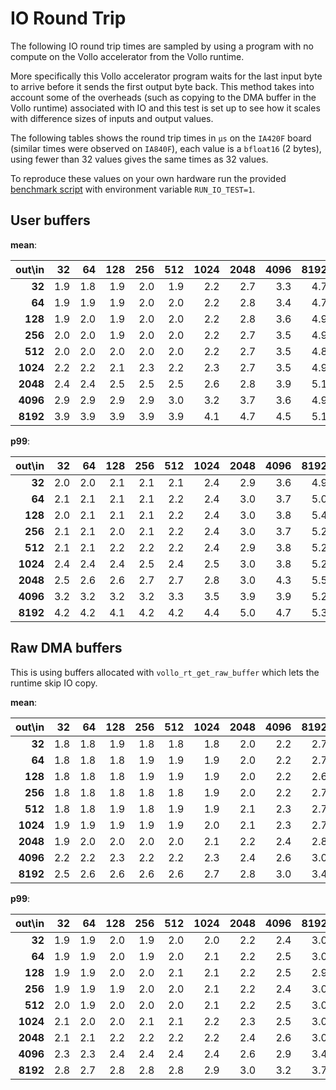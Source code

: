 # IO Round Trip

The following IO round trip times are sampled by using a program with no compute on the
Vollo accelerator from the Vollo runtime.

More specifically this Vollo accelerator program waits for the last input byte to arrive
before it sends the first output byte back. This method takes into account some of the
overheads (such as copying to the DMA buffer in the Vollo runtime) associated with IO
and this test is set up to see how it scales with difference sizes of inputs and output
values.

The following tables shows the round trip times in `μs` on the `IA420F`
board (similar times were observed on `IA840F`), each value is a `bfloat16` (2 bytes),
using fewer than 32 values gives the same times as 32 values.

To reproduce these values on your own hardware run the provided [benchmark
script](running-the-benchmark.md) with environment variable `RUN_IO_TEST=1`.

## User buffers

**mean**:

| out\\in  |   32 |   64 |   128 |   256 |   512 |   1024 |   2048 |   4096 |   8192 |
|---------:|-----:|-----:|------:|------:|------:|-------:|-------:|-------:|-------:|
|   **32** |  1.9 |  1.8 |   1.9 |   2.0 |   1.9 |    2.2 |    2.7 |    3.3 |    4.7 |
|   **64** |  1.9 |  1.9 |   1.9 |   2.0 |   2.0 |    2.2 |    2.8 |    3.4 |    4.7 |
|  **128** |  1.9 |  2.0 |   1.9 |   2.0 |   2.0 |    2.2 |    2.8 |    3.6 |    4.9 |
|  **256** |  2.0 |  2.0 |   1.9 |   2.0 |   2.0 |    2.2 |    2.7 |    3.5 |    4.9 |
|  **512** |  2.0 |  2.0 |   2.0 |   2.0 |   2.0 |    2.2 |    2.7 |    3.5 |    4.8 |
| **1024** |  2.2 |  2.2 |   2.1 |   2.3 |   2.2 |    2.3 |    2.7 |    3.5 |    4.9 |
| **2048** |  2.4 |  2.4 |   2.5 |   2.5 |   2.5 |    2.6 |    2.8 |    3.9 |    5.1 |
| **4096** |  2.9 |  2.9 |   2.9 |   2.9 |   3.0 |    3.2 |    3.7 |    3.6 |    4.9 |
| **8192** |  3.9 |  3.9 |   3.9 |   3.9 |   3.9 |    4.1 |    4.7 |    4.5 |    5.1 |

**p99**:

| out\\in  |   32 |   64 |   128 |   256 |   512 |   1024 |   2048 |   4096 |   8192 |
|---------:|-----:|-----:|------:|------:|------:|-------:|-------:|-------:|-------:|
|   **32** |  2.0 |  2.0 |   2.1 |   2.1 |   2.1 |    2.4 |    2.9 |    3.6 |    4.9 |
|   **64** |  2.1 |  2.1 |   2.1 |   2.1 |   2.2 |    2.4 |    3.0 |    3.7 |    5.0 |
|  **128** |  2.0 |  2.1 |   2.1 |   2.1 |   2.2 |    2.4 |    3.0 |    3.8 |    5.4 |
|  **256** |  2.1 |  2.1 |   2.0 |   2.1 |   2.2 |    2.4 |    3.0 |    3.7 |    5.2 |
|  **512** |  2.1 |  2.1 |   2.2 |   2.2 |   2.2 |    2.4 |    2.9 |    3.8 |    5.2 |
| **1024** |  2.4 |  2.4 |   2.4 |   2.5 |   2.4 |    2.5 |    3.0 |    3.8 |    5.2 |
| **2048** |  2.5 |  2.6 |   2.6 |   2.7 |   2.7 |    2.8 |    3.0 |    4.3 |    5.5 |
| **4096** |  3.2 |  3.2 |   3.2 |   3.2 |   3.3 |    3.5 |    3.9 |    3.9 |    5.2 |
| **8192** |  4.2 |  4.2 |   4.1 |   4.2 |   4.2 |    4.4 |    5.0 |    4.7 |    5.3 |

## Raw DMA buffers

This is using buffers allocated with `vollo_rt_get_raw_buffer` which lets the runtime skip IO copy.

**mean**:

| out\\in  |   32 |   64 |   128 |   256 |   512 |   1024 |   2048 |   4096 |   8192 |
|---------:|-----:|-----:|------:|------:|------:|-------:|-------:|-------:|-------:|
|   **32** |  1.8 |  1.8 |   1.9 |   1.8 |   1.8 |    1.8 |    2.0 |    2.2 |    2.7 |
|   **64** |  1.8 |  1.8 |   1.8 |   1.9 |   1.9 |    1.9 |    2.0 |    2.2 |    2.7 |
|  **128** |  1.8 |  1.8 |   1.8 |   1.9 |   1.9 |    1.9 |    2.0 |    2.2 |    2.6 |
|  **256** |  1.8 |  1.8 |   1.8 |   1.8 |   1.8 |    1.9 |    2.0 |    2.2 |    2.7 |
|  **512** |  1.8 |  1.8 |   1.9 |   1.8 |   1.9 |    1.9 |    2.1 |    2.3 |    2.7 |
| **1024** |  1.9 |  1.9 |   1.9 |   1.9 |   1.9 |    2.0 |    2.1 |    2.3 |    2.7 |
| **2048** |  1.9 |  2.0 |   2.0 |   2.0 |   2.0 |    2.1 |    2.2 |    2.4 |    2.8 |
| **4096** |  2.2 |  2.2 |   2.3 |   2.2 |   2.2 |    2.3 |    2.4 |    2.6 |    3.0 |
| **8192** |  2.5 |  2.6 |   2.6 |   2.6 |   2.6 |    2.7 |    2.8 |    3.0 |    3.4 |

**p99**:

| out\\in  |   32 |   64 |   128 |   256 |   512 |   1024 |   2048 |   4096 |   8192 |
|---------:|-----:|-----:|------:|------:|------:|-------:|-------:|-------:|-------:|
|   **32** |  1.9 |  1.9 |   2.0 |   1.9 |   2.0 |    2.0 |    2.2 |    2.4 |    3.0 |
|   **64** |  1.9 |  1.9 |   2.0 |   1.9 |   2.0 |    2.1 |    2.2 |    2.5 |    3.0 |
|  **128** |  1.9 |  1.9 |   2.0 |   2.0 |   2.1 |    2.1 |    2.2 |    2.5 |    2.9 |
|  **256** |  1.9 |  1.9 |   1.9 |   2.0 |   2.0 |    2.1 |    2.2 |    2.4 |    3.0 |
|  **512** |  2.0 |  1.9 |   2.0 |   2.0 |   2.0 |    2.1 |    2.2 |    2.5 |    3.0 |
| **1024** |  2.1 |  2.0 |   2.0 |   2.1 |   2.1 |    2.2 |    2.3 |    2.5 |    3.0 |
| **2048** |  2.1 |  2.1 |   2.2 |   2.2 |   2.2 |    2.2 |    2.4 |    2.6 |    3.0 |
| **4096** |  2.3 |  2.3 |   2.4 |   2.4 |   2.4 |    2.4 |    2.6 |    2.9 |    3.4 |
| **8192** |  2.8 |  2.7 |   2.8 |   2.8 |   2.8 |    2.9 |    3.0 |    3.2 |    3.7 |
